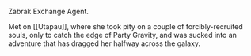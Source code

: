 Zabrak Exchange Agent.

Met on [[Utapau]], where she took pity on a couple of forcibly-recruited souls, only to catch the edge of Party Gravity, and was sucked into an adventure that has dragged her halfway across the galaxy.